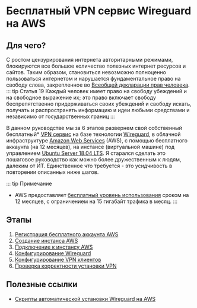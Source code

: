 # Бесплатный VPN сервис Wireguard на AWS

## Для чего?

С ростом цензурирования интернета авторитарными режимами, блокируются все большое количество полезных интернет ресурсов и сайтов.
Таким образом, становиться невозможно полноценно пользоваться интернетом и нарушается фундаментальное право на свободу слова, закрепленное во [Всеобщей декларации прав человека](https://www.un.org/ru/documents/decl_conv/declarations/declhr.shtml).
::: tip Статья 19
Каждый человек имеет право на свободу убеждений и на свободное выражение их; это право включает свободу беспрепятственно придерживаться своих убеждений и свободу искать, получать и распространять информацию и идеи любыми средствами и независимо от государственных границ
:::

В данном руководстве мы за 6 этапов развернем свой собственный бесплатный* [VPN сервис](https://ru.bmstu.wiki/VPN_(Virtual_Private_Network)) на базе технологии [Wireguard](https://www.wireguard.com/), в облачной инфраструктуре [Amazon Web Services](https://aws.amazon.com/ru/) (AWS), с помощью бесплатного аккаунта (на 12 месяцев), на инстансе (виртуальной машине) под управлением [Ubuntu Server 18.04 LTS](https://www.ubuntu.com/server).
Я старался сделать это пошаговое руководство как можно более дружественным к людям, далеким от ИТ. Единственное что требуется - это усидчивость в повторении описанных ниже шагов.   

::: tip Примечание
* AWS предоставляет [бесплатный уровень использования](https://aws.amazon.com/ru/free/faqs/) сроком на 12 месяцев, с ограничением на 15 гигабайт трафика в месяц.
:::

## Этапы 
1. [Регистрация бесплатного аккаунта AWS](aws-account-registration)
2. [Создание инстанса AWS](create-aws-instance)
3. [Подключение к инстансу AWS](connection-to-instance)
4. [Конфигурирование Wireguard](configure-wireguard)
5. [Конфигурирование VPN клиентов](configure-vpn-clients)
6. [Проверка корректности установки VPN](check-the-installation-of-vpn)

## Полезные ссылки
* [Скрипты автоматической установки Wireguard на AWS](https://github.com/isystem-io/wireguard-aws)